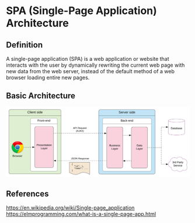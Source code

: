 # SPA (Single-Page Application) Architecture

## Definition
A single-page application (SPA) is a web application or website that interacts with the user by dynamically rewriting the current web page with new data from the web server, instead of the default method of a web browser loading entire new pages.

## Basic Architecture
![SPA Architecture Diagram](spa001.svg)

## References
https://en.wikipedia.org/wiki/Single-page_application
https://elmprogramming.com/what-is-a-single-page-app.html
